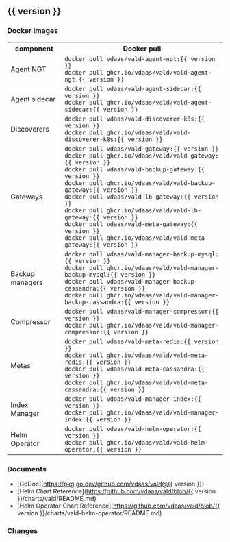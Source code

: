## {{ version }}

### Docker images

<table>
  <tr>
    <th>component</th>
    <th>Docker pull</th>
  </tr>
  <tr>
    <td>Agent NGT</td>
    <td>
      <code>docker pull vdaas/vald-agent-ngt:{{ version }}</code><br/>
      <code>docker pull ghcr.io/vdaas/vald/vald-agent-ngt:{{ version }}</code>
    </td>
  </tr>
  <tr>
    <td>Agent sidecar</td>
    <td>
      <code>docker pull vdaas/vald-agent-sidecar:{{ version }}</code><br/>
      <code>docker pull ghcr.io/vdaas/vald/vald-agent-sidecar:{{ version }}</code>
    </td>
  </tr>
  <tr>
    <td>Discoverers</td>
    <td>
      <code>docker pull vdaas/vald-discoverer-k8s:{{ version }}</code><br/>
      <code>docker pull ghcr.io/vdaas/vald/vald-discoverer-k8s:{{ version }}</code>
    </td>
  </tr>
  <tr>
    <td>Gateways</td>
    <td>
      <code>docker pull vdaas/vald-gateway:{{ version }}</code><br/>
      <code>docker pull ghcr.io/vdaas/vald/vald-gateway:{{ version }}</code><br/>
      <code>docker pull vdaas/vald-backup-gateway:{{ version }}</code><br/>
      <code>docker pull ghcr.io/vdaas/vald/vald-backup-gateway:{{ version }}</code><br/>
      <code>docker pull vdaas/vald-lb-gateway:{{ version }}</code><br/>
      <code>docker pull ghcr.io/vdaas/vald/vald-lb-gateway:{{ version }}</code><br/>
      <code>docker pull vdaas/vald-meta-gateway:{{ version }}</code><br/>
      <code>docker pull ghcr.io/vdaas/vald/vald-meta-gateway:{{ version }}</code>
    </td>
  </tr>
  <tr>
    <td>Backup managers</td>
    <td>
      <code>docker pull vdaas/vald-manager-backup-mysql:{{ version }}</code><br/>
      <code>docker pull ghcr.io/vdaas/vald/vald-manager-backup-mysql:{{ version }}</code><br/>
      <code>docker pull vdaas/vald-manager-backup-cassandra:{{ version }}</code><br/>
      <code>docker pull ghcr.io/vdaas/vald/vald-manager-backup-cassandra:{{ version }}</code>
    </td>
  </tr>
  <tr>
    <td>Compressor</td>
    <td>
      <code>docker pull vdaas/vald-manager-compressor:{{ version }}</code><br/>
      <code>docker pull ghcr.io/vdaas/vald/vald-manager-compressor:{{ version }}</code>
    </td>
  </tr>
  <tr>
    <td>Metas</td>
    <td>
      <code>docker pull vdaas/vald-meta-redis:{{ version }}</code><br/>
      <code>docker pull ghcr.io/vdaas/vald/vald-meta-redis:{{ version }}</code><br/>
      <code>docker pull vdaas/vald-meta-cassandra:{{ version }}</code><br/>
      <code>docker pull ghcr.io/vdaas/vald/vald-meta-cassandra:{{ version }}</code>
    </td>
  </tr>
  <tr>
    <td>Index Manager</td>
    <td>
      <code>docker pull vdaas/vald-manager-index:{{ version }}</code><br/>
      <code>docker pull ghcr.io/vdaas/vald/vald-manager-index:{{ version }}</code>
    </td>
  </tr>
  <tr>
    <td>Helm Operator</td>
    <td>
      <code>docker pull vdaas/vald-helm-operator:{{ version }}</code><br/>
      <code>docker pull ghcr.io/vdaas/vald/vald-helm-operator:{{ version }}</code>
    </td>
  </tr>
</table>

### Documents
- [GoDoc](https://pkg.go.dev/github.com/vdaas/vald@{{ version }})
- [Helm Chart Reference](https://github.com/vdaas/vald/blob/{{ version }}/charts/vald/README.md)
- [Helm Operator Chart Reference](https://github.com/vdaas/vald/blob/{{ version }}/charts/vald-helm-operator/README.md)

### Changes
